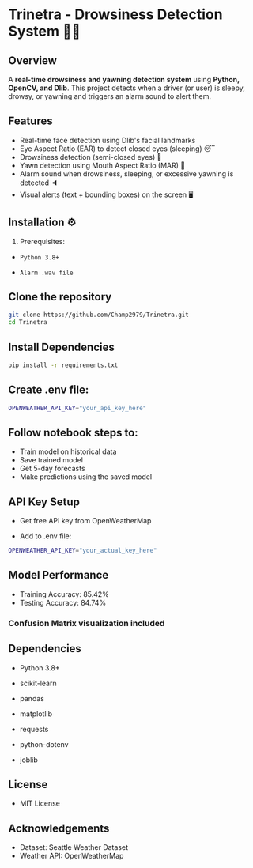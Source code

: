 # Trinetra - Drowsiness Detection System 🚨👀

## Overview
A **real-time drowsiness and yawning detection system** using **Python, OpenCV, and Dlib**. This project detects when a driver (or user) is sleepy, drowsy, or yawning and triggers an alarm sound to alert them.

## Features
- Real-time face detection using Dlib's facial landmarks
- Eye Aspect Ratio (EAR) to detect closed eyes (sleeping) 😴
- Drowsiness detection (semi-closed eyes) 🥱
- Yawn detection using Mouth Aspect Ratio (MAR) 🫢
- Alarm sound when drowsiness, sleeping, or excessive yawning is detected 🔈
- Visual alerts (text + bounding boxes) on the screen 🖥️

## Installation ⚙️
1. Prerequisites:
- `Python 3.8+`

- `Alarm .wav file`

## Clone the repository
```bash
git clone https://github.com/Champ2979/Trinetra.git
cd Trinetra
```

## Install Dependencies
```bash
pip install -r requirements.txt
```
## Create .env file:
```bash
OPENWEATHER_API_KEY="your_api_key_here"
```

## Follow notebook steps to:

- Train model on historical data
- Save trained model
- Get 5-day forecasts
- Make predictions using the saved model

## API Key Setup
- Get free API key from OpenWeatherMap

- Add to .env file:
```bash
OPENWEATHER_API_KEY="your_actual_key_here"
```
## Model Performance
- Training Accuracy: 85.42%
- Testing Accuracy: 84.74%

### Confusion Matrix visualization included

## Dependencies
- Python 3.8+

- scikit-learn

- pandas

- matplotlib

- requests

- python-dotenv

- joblib

## License
- MIT License

## Acknowledgements
- Dataset: Seattle Weather Dataset
- Weather API: OpenWeatherMap

